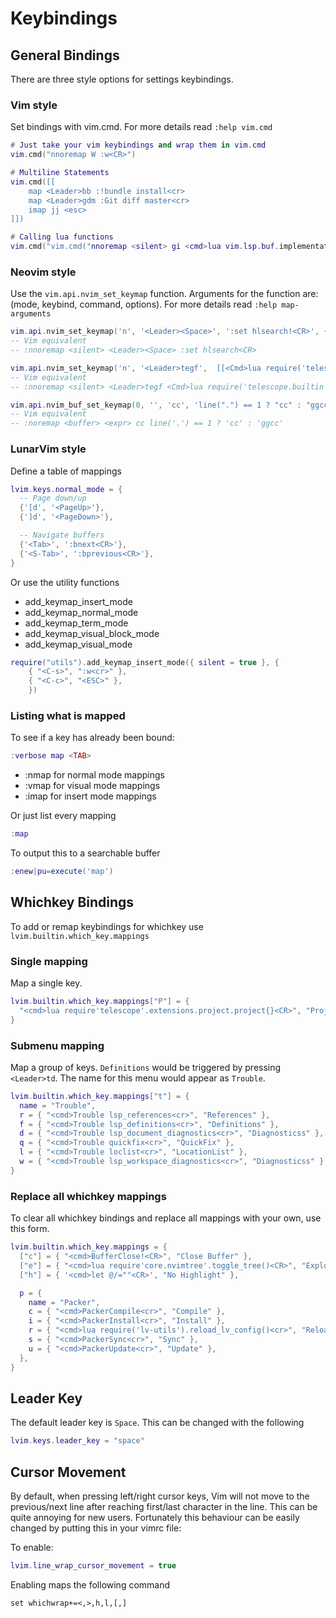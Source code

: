 # Keybindings

## General Bindings
There are three style options for settings keybindings.  
### Vim style
Set bindings with vim.cmd.  For more details read `:help vim.cmd`

``` lua
# Just take your vim keybindings and wrap them in vim.cmd
vim.cmd("nnoremap W :w<CR>")

# Multiline Statements
vim.cmd([[
    map <Leader>bb :!bundle install<cr>
    map <Leader>gdm :Git diff master<cr>
    imap jj <esc>
]])

# Calling lua functions
vim.cmd("vim.cmd("nnoremap <silent> gi <cmd>lua vim.lsp.buf.implementation()<CR>")")
```
### Neovim style
Use the `vim.api.nvim_set_keymap` function. Arguments for the function are: (mode, keybind, command, options).  For more details read `:help map-arguments`

``` lua
vim.api.nvim_set_keymap('n', '<Leader><Space>', ':set hlsearch!<CR>', { noremap = true, silent = true })
-- Vim equivalent
-- :nnoremap <silent> <Leader><Space> :set hlsearch<CR>

vim.api.nvim_set_keymap('n', '<Leader>tegf',  [[<Cmd>lua require('telescope.builtin').git_files()<CR>]], { noremap = true, silent = true })
-- Vim equivalent
-- :nnoremap <silent> <Leader>tegf <Cmd>lua require('telescope.builtin').git_files()<CR>

vim.api.nvim_buf_set_keymap(0, '', 'cc', 'line(".") == 1 ? "cc" : "ggcc"', { noremap = true, expr = true })
-- Vim equivalent
-- :noremap <buffer> <expr> cc line('.') == 1 ? 'cc' : 'ggcc'
```

### LunarVim style
Define a table of mappings
``` lua
lvim.keys.normal_mode = {
  -- Page down/up
  {'[d', '<PageUp>'},
  {']d', '<PageDown>'},

  -- Navigate buffers
  {'<Tab>', ':bnext<CR>'},
  {'<S-Tab>', ':bprevious<CR>'},
}
```

Or use the utility functions

*    add_keymap_insert_mode
*    add_keymap_normal_mode
*    add_keymap_term_mode
*    add_keymap_visual_block_mode
*    add_keymap_visual_mode

``` lua
require("utils").add_keymap_insert_mode({ silent = true }, {
    { "<C-s>", ":w<cr>" },
    { "<C-c>", "<ESC>" },
    })
```

### Listing what is mapped
To see if a key has already been bound:
``` lua
:verbose map <TAB>
```
* :nmap for normal mode mappings
* :vmap for visual mode mappings
* :imap for insert mode mappings

Or just list every mapping
``` lua
:map
```

To output this to a searchable buffer
``` lua
:enew|pu=execute('map')
```

## Whichkey Bindings
To add or remap keybindings for whichkey use `lvim.builtin.which_key.mappings`

### Single mapping
Map a single key.
``` lua
lvim.builtin.which_key.mappings["P"] = { 
  "<cmd>lua require'telescope'.extensions.project.project{}<CR>", "Projects" 
}
```

### Submenu mapping
Map a group of keys.  `Definitions` would be triggered by pressing `<Leader>td`. The name for this menu would appear as `Trouble`.
``` lua
lvim.builtin.which_key.mappings["t"] = {
  name = "Trouble",
  r = { "<cmd>Trouble lsp_references<cr>", "References" },
  f = { "<cmd>Trouble lsp_definitions<cr>", "Definitions" },
  d = { "<cmd>Trouble lsp_document_diagnostics<cr>", "Diagnosticss" },
  q = { "<cmd>Trouble quickfix<cr>", "QuickFix" },
  l = { "<cmd>Trouble loclist<cr>", "LocationList" },
  w = { "<cmd>Trouble lsp_workspace_diagnostics<cr>", "Diagnosticss" },
}
```

### Replace all whichkey mappings
To clear all whichkey bindings and replace all mappings with your own, use this form.
``` lua
lvim.builtin.which_key.mappings = {
  ["c"] = { "<cmd>BufferClose!<CR>", "Close Buffer" },
  ["e"] = { "<cmd>lua require'core.nvimtree'.toggle_tree()<CR>", "Explorer" },
  ["h"] = { '<cmd>let @/=""<CR>', "No Highlight" },

  p = {
    name = "Packer",
    c = { "<cmd>PackerCompile<cr>", "Compile" },
    i = { "<cmd>PackerInstall<cr>", "Install" },
    r = { "<cmd>lua require('lv-utils').reload_lv_config()<cr>", "Reload" },
    s = { "<cmd>PackerSync<cr>", "Sync" },
    u = { "<cmd>PackerUpdate<cr>", "Update" },
  },
}
```

## Leader Key
The default leader key is `Space`.  This can be changed with the following

```lua
lvim.keys.leader_key = "space"
```

## Cursor Movement

By default, when pressing left/right cursor keys, Vim will not move to the previous/next line after reaching first/last character in the line. This can be quite annoying for new users. Fortunately this behaviour can be easily changed by putting this in your vimrc file:

To enable:
``` lua
lvim.line_wrap_cursor_movement = true
```
Enabling maps the following command
``` vim
set whichwrap+=<,>,h,l,[,]
```

